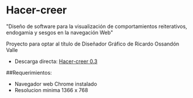 Hacer-creer
===========

"Diseño de software para la visualización de comportamientos reiterativos, endogamia y sesgos en la navegación Web"

Proyecto para optar al título de Diseñador Gráfico de Ricardo Ossandón Valle

 * Descarga directa: <a href="https://github.com/hbarahona/hacer-creer/blob/master/Descarga%20Software/Hacer-creer_0.3.rar?raw=true">Hacer-creer 0.3</a> 

##Requerimientos:
 * Navegador web Chrome instalado
 * Resolucion minima 1366 x 768
